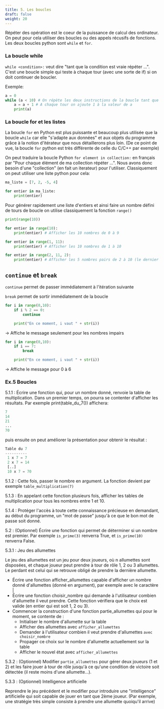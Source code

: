 ```yaml
---
title: 5. Les boucles
draft: false
weight: 20
---
```



Répéter des opération est le coeur de la puissance de calcul des ordinateur. On peut pour cela utiliser des boucles ou des appels récusifs de fonctions. Les deux boucles python sont `while` et `for`.

### La boucle while

`while <condition>:` veut dire "tant que la condition est vraie répéter ...". C'est une boucle simple qui teste à chaque tour (avec une sorte de if) si on doit continuer de boucler.

Exemple:

```python
a = 0
while (a < 10) # On répète les deux instructions de la boucle tant que a est inférieur à 7
    a = a + 1 # A chaque tour on ajoute 1 à la valeur de a
    print(a)
```

### La boucle for et les listes

<!-- TODO partie iterateur -->
La boucle `for` en Python est plus puissante et beaucoup plus utilisée que la boucle `while` car elle "s'adapte aux données" et aux objets du programme grâce à la notion d'itérateur que nous détaillerons plus loin. (De ce point de vue, la boucle `for` python est très différente de celle du C/C++ par exemple)

On peut traduire la boucle Python `for element in collection:` en français par "Pour chaque élément de ma collection répéter ...". Nous avons donc besoin d'une "collection" (en fait un iterateur) pour l'utiliser. Classiquement on peut utiliser une liste python pour cela:

```python
ma_liste = [7, 2, -5, 4]

for entier in ma_liste:
    print(entier)
```

Pour générer rapidement une liste  d'entiers et ainsi faire un nombre défini de tours de boucle on utilise classiquement la fonction `range()`

```python
print(range(10))

for entier in range(10):
    print(entier) # Afficher les 10 nombres de 0 à 9
```

```python
for entier in range(1, 11):
    print(entier) # Afficher les 10 nombres de 1 à 10
```

```python
for entier in range(2, 11, 2):
    print(entier) # Afficher les 5 nombres pairs de 2 à 10 (le dernier paramètre indique d'avancer de 2 en 2)
```


## `continue` et `break`

`continue` permet de passer immédiatement à l'itération suivante

`break` permet de sortir immédiatement de la boucle


```python
for i in range(0,10):
    if i % 2 == 0:
        continue

    print("En ce moment, i vaut " + str(i))
```

-> Affiche le message seulement pour les nombres impairs


```python
for i in range(0,10):
    if i == 7:
        break

    print("En ce moment, i vaut " + str(i))
```

-> Affiche le message pour 0 à 6

### Ex.5 Boucles

5.1.1 : Écrire une fonction qui, pour un nombre donné, renvoie la table de multiplication. Dans un premier temps, on pourra se contenter d'afficher les résultats. Par exemple print(table_du_7()) affichera:

```python
7
14
21
...
70
```

puis ensuite on peut améliorer la présentation pour obtenir le résultat :

```python
Table du 7
----------
 1 x 7 = 7
 2 x 7 = 14
 [..]
 10 x 7 = 70
 ```

5.1.2 : Cette fois, passer le nombre en argument. La fonction devient par exemple `table_multiplication(7)`

5.1.3 : En appelant cette fonction plusieurs fois, afficher les tables de multiplication pour tous les nombres entre 1 et 10.

5.1.4 : Protéger l'accès à toute cette connaissance précieuse en demandant, au début du programme, un "mot de passe" jusqu'à ce que le bon mot de passe soit donné.

5.2 : (Optionnel) Écrire une fonction qui permet de déterminer si un nombre est premier. Par exemple `is_prime(3)` renverra True, et `is_prime(10)` renverra False.

5.3.1 : Jeu des allumettes

Le jeu des allumettes est un jeu pour deux joueurs, où n allumettes sont disposées, et chaque joueur peut prendre à tour de rôle 1, 2 ou 3 allumettes. Le perdant est celui qui se retrouve obligé de prendre la dernière allumette.


- Écrire une fonction afficher_allumettes capable d'afficher un nombre donné d'allumettes (donné en argument), par exemple avec le caractère |
- Écrire une fonction choisir_nombre qui demande à l'utilisateur combien d'allumette il veut prendre. Cette fonction vérifiera que le choix est valide (en entier qui est soit 1, 2 ou 3).
- Commencer la construction d'une fonction partie_allumettes qui pour le moment, se contente de :
    - Initialiser le nombre d'allumette sur la table
    - Afficher des allumettes avec `afficher_allumettes`
    - Demander à l'utilisateur combien il veut prendre d'allumettes `avec choisir_nombre`
    - Propager ce choix sur le nombre d'allumette actuellement sur la table
    - Afficher le nouvel état avec `afficher_allumettes`

5.3.2 : (Optionnel) Modifier `partie_allumettes` pour gérer deux joueurs (1 et 2) et les faire jouer à tour de rôle jusqu'à ce qu'une condition de victoire soit détectée (il reste moins d'une allumette...).

5.3.3 : (Optionnel) Intelligence artificielle

Reprendre le jeu précédent et le modifier pour introduire une "intelligence" artificielle qui soit capable de jouer en tant que 2ème joueur. (Par exemple, une stratégie très simple consiste à prendre une allumette quoiqu'il arrive)
